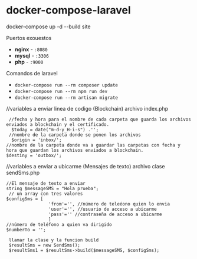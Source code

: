 # docker-compose-laravel

docker-compose up -d --build site

Puertos exouestos

- **nginx** - `:8080`
- **mysql** - `:3306`
- **php** - `:9000`

Comandos de laravel

- `docker-compose run --rm composer update`
- `docker-compose run --rm npm run dev`
- `docker-compose run --rm artisan migrate` 


//variables a enviar linea de codigo (Blockchain) archivo index.php
      
     //fecha y hora para el nombre de cada carpeta que guarda los archivos enviados a blockchain y el certificado.
      $today = date("m-d-y_H-i-s") .'';
     //nombre de la carpeta donde se ponen los archivos
      $origin = 'inbox/';
    //nombre de la carpeta donde va a guardar las carpetas con fecha y hora que guardan los archivos enviados a blockchain.
    $destiny = 'outbox/';
    
 //variables a enviar a ubicarme (Mensajes de texto) archivo clase sendSms.php

    
    //El mensaje de texto a enviar
    string $messageSMS = "Hola prueba";
     // un array con tres valores 
    $configSms = [   
                    'from'='', //número de teleéono quien lo envia
                    'user'='', //usuario de acceso a ubicarme
                    'pass'='' //contraseña de acceso a ubicarme
                    ]
    //número de teléfono a quien va dirigido    
    $numberTo = '';
    
     llamar la clase y la funcion build
     $resultSms = new SendSms();
     $resultSms1 = $resultSms->build($messageSMS, $configSms);
